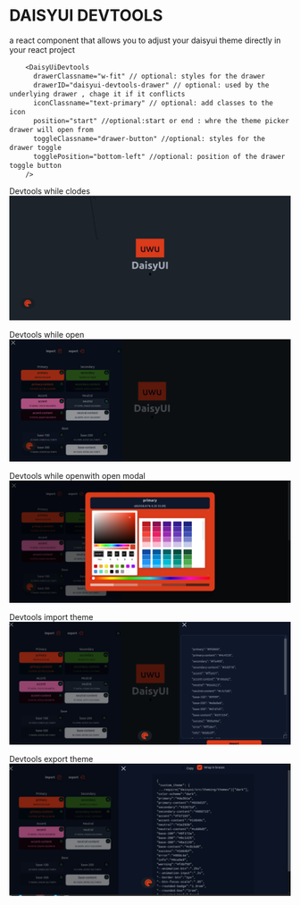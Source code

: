 # DAISYUI DEVTOOLS

a react component that allows you to adjust your daisyui theme directly in your react project

```tsx
    <DaisyUiDevtools
      drawerClassname="w-fit" // optional: styles for the drawer
      drawerID="daisyui-devtools-drawer" // optional: used by the underlying drawer , chage it if it conflicts
      iconClassname="text-primary" // optional: add classes to the icon
      position="start" //optional:start or end : whre the theme picker drawer will open from
      toggleClassname="drawer-button" //optional: styles for the drawer toggle
      togglePosition="bottom-left" //optional: position of the drawer toggle button
    />
```
Devtools while clodes
![drawer closed](/public/drawer-closed.png)

Devtools while open 
![drawer open](/public/drawer-open.png)

Devtools while openwith open modal
![drawer open](/public/modal-open.png)

Devtools import theme
![drawer open](/public/import-theme.png)

Devtools export theme
![drawer open](/public/export-theme.png)
